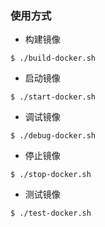 ### 使用方式

* 构建镜像

```shell
$ ./build-docker.sh
```

* 启动镜像

```shell
$ ./start-docker.sh
```

* 调试镜像

```shell
$ ./debug-docker.sh
```

* 停止镜像

```shell
$ ./stop-docker.sh
```

* 测试镜像

```shell
$ ./test-docker.sh
```
